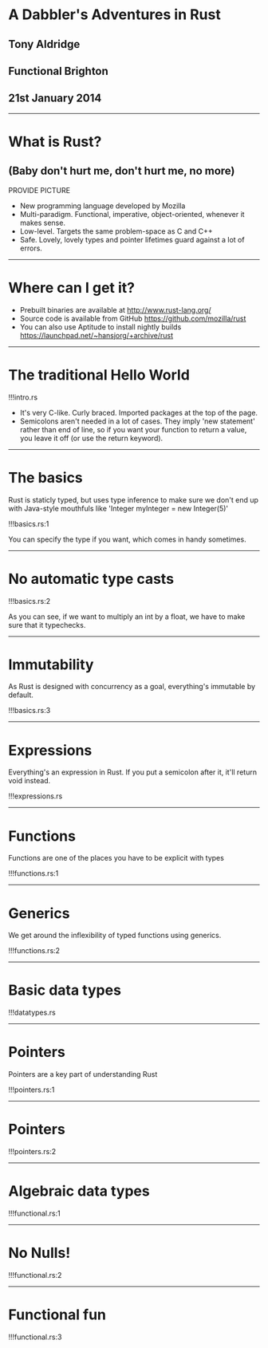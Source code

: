# A Dabbler's Adventures in Rust
## Tony Aldridge
## Functional Brighton
## 21st January 2014

---

# What is Rust?
## (Baby don't hurt me, don't hurt me, no more)
PROVIDE PICTURE
* New programming language developed by Mozilla
* Multi-paradigm. Functional, imperative, object-oriented, whenever it makes sense.
* Low-level. Targets the same problem-space as C and C++
* Safe. Lovely, lovely types and pointer lifetimes guard against a lot of errors.

---

# Where can I get it?
* Prebuilt binaries are available at http://www.rust-lang.org/
* Source code is available from GitHub https://github.com/mozilla/rust
* You can also use Aptitude to install nightly builds https://launchpad.net/~hansjorg/+archive/rust

---

# The traditional Hello World 

!!!intro.rs

* It's very C-like. Curly braced. Imported packages at the top of the page.
* Semicolons aren't needed in a lot of cases. They imply 'new statement' rather than end of line, so if you want your function to return a value, you leave it off (or use the return keyword).

---

# The basics

Rust is staticly typed, but uses type inference to make sure we don't end up with Java-style mouthfuls like 'Integer myInteger = new Integer(5)'

!!!basics.rs:1

You can specify the type if you want, which comes in handy sometimes.

---

# No automatic type casts

!!!basics.rs:2

As you can see, if we want to multiply an int by a float, we have to make sure that it typechecks.

---

# Immutability

As Rust is designed with concurrency as a goal, everything's immutable by default.

!!!basics.rs:3

---

# Expressions
Everything's an expression in Rust. If you put a semicolon after it, it'll return void instead.

!!!expressions.rs

---

# Functions

Functions are one of the places you have to be explicit with types

!!!functions.rs:1

---

# Generics

We get around the inflexibility of typed functions using generics.

!!!functions.rs:2

---

# Basic data types

!!!datatypes.rs

---

# Pointers

Pointers are a key part of understanding Rust

!!!pointers.rs:1

---

# Pointers

!!!pointers.rs:2

---

# Algebraic data types

!!!functional.rs:1

---

# No Nulls! 

!!!functional.rs:2

---

# Functional fun 

!!!functional.rs:3
